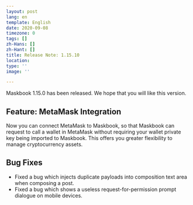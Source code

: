 ```yaml
---
layout: post
lang: en
template: English
date: 2020-09-08
timezone: 0
tags: []
zh-Hans: []
zh-Hant: []
title: Release Note: 1.15.10
location:
type: ''
image: ''

---
```


Maskbook 1.15.0 has been released. We hope that you will like this version.

## Feature: MetaMask Integration

Now you can connect MetaMask to Maskbook, so that Maskbook can request to call a wallet in MetaMask without requiring your wallet private key being imported to Maskbook. This offers you greater flexibility to manage cryptocurrency assets.

## Bug Fixes

- Fixed a bug which injects duplicate payloads into composition text area when composing a post.
- Fixed a bug which shows a useless request-for-permission prompt dialogue on mobile devices.

